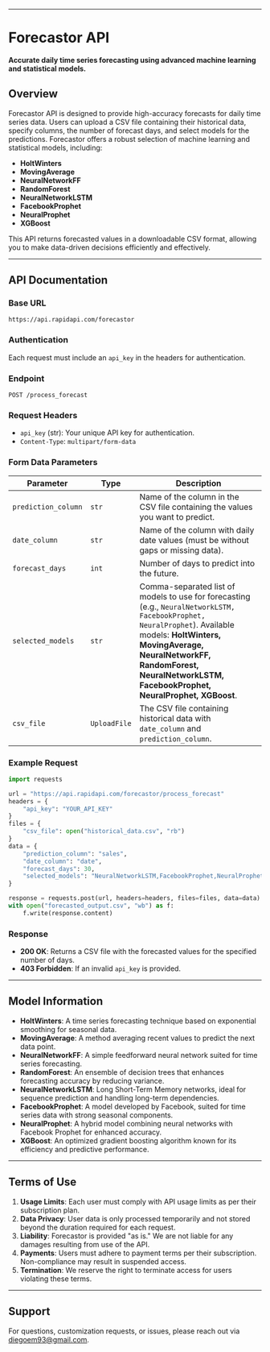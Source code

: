 
---

# Forecastor API

**Accurate daily time series forecasting using advanced machine learning and statistical models.**

## Overview
Forecastor API is designed to provide high-accuracy forecasts for daily time series data. Users can upload a CSV file containing their historical data, specify columns, the number of forecast days, and select models for the predictions. Forecastor offers a robust selection of machine learning and statistical models, including:

- **HoltWinters**
- **MovingAverage**
- **NeuralNetworkFF**
- **RandomForest**
- **NeuralNetworkLSTM**
- **FacebookProphet**
- **NeuralProphet**
- **XGBoost**

This API returns forecasted values in a downloadable CSV format, allowing you to make data-driven decisions efficiently and effectively.

---

## API Documentation

### Base URL
`https://api.rapidapi.com/forecastor`

### Authentication
Each request must include an `api_key` in the headers for authentication.

### Endpoint
`POST /process_forecast`

### Request Headers
- `api_key` (str): Your unique API key for authentication.
- `Content-Type`: `multipart/form-data`

### Form Data Parameters
| Parameter           | Type        | Description                                                                                                      |
|---------------------|-------------|------------------------------------------------------------------------------------------------------------------|
| `prediction_column` | `str`       | Name of the column in the CSV file containing the values you want to predict.                                    |
| `date_column`       | `str`       | Name of the column with daily date values (must be without gaps or missing data).                                |
| `forecast_days`     | `int`       | Number of days to predict into the future.                                                                      |
| `selected_models`   | `str`       | Comma-separated list of models to use for forecasting (e.g., `NeuralNetworkLSTM, FacebookProphet, NeuralProphet`). Available models: **HoltWinters, MovingAverage, NeuralNetworkFF, RandomForest, NeuralNetworkLSTM, FacebookProphet, NeuralProphet, XGBoost**. |
| `csv_file`          | `UploadFile`| The CSV file containing historical data with `date_column` and `prediction_column`.                             |

### Example Request
```python
import requests

url = "https://api.rapidapi.com/forecastor/process_forecast"
headers = {
    "api_key": "YOUR_API_KEY"
}
files = {
    "csv_file": open("historical_data.csv", "rb")
}
data = {
    "prediction_column": "sales",
    "date_column": "date",
    "forecast_days": 30,
    "selected_models": "NeuralNetworkLSTM,FacebookProphet,NeuralProphet"
}

response = requests.post(url, headers=headers, files=files, data=data)
with open("forecasted_output.csv", "wb") as f:
    f.write(response.content)
```

### Response
- **200 OK**: Returns a CSV file with the forecasted values for the specified number of days.
- **403 Forbidden**: If an invalid `api_key` is provided.

---

## Model Information

- **HoltWinters**: A time series forecasting technique based on exponential smoothing for seasonal data.
- **MovingAverage**: A method averaging recent values to predict the next data point.
- **NeuralNetworkFF**: A simple feedforward neural network suited for time series forecasting.
- **RandomForest**: An ensemble of decision trees that enhances forecasting accuracy by reducing variance.
- **NeuralNetworkLSTM**: Long Short-Term Memory networks, ideal for sequence prediction and handling long-term dependencies.
- **FacebookProphet**: A model developed by Facebook, suited for time series data with strong seasonal components.
- **NeuralProphet**: A hybrid model combining neural networks with Facebook Prophet for enhanced accuracy.
- **XGBoost**: An optimized gradient boosting algorithm known for its efficiency and predictive performance.

---

## Terms of Use

1. **Usage Limits**: Each user must comply with API usage limits as per their subscription plan.
2. **Data Privacy**: User data is only processed temporarily and not stored beyond the duration required for each request.
3. **Liability**: Forecastor is provided "as is." We are not liable for any damages resulting from use of the API.
4. **Payments**: Users must adhere to payment terms per their subscription. Non-compliance may result in suspended access.
5. **Termination**: We reserve the right to terminate access for users violating these terms.

---

## Support

For questions, customization requests, or issues, please reach out via diegoem93@gmail.com.

